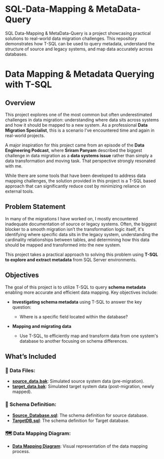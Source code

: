 # SQL-Data-Mapping & MetaData-Query
SQL Data-Mapping & MetaData-Query is a project showcasing practical solutions to real-world data migration challenges. This repository demonstrates how T-SQL can be used to query metadata, understand the structure of source and legacy systems, and map data accurately across databases.


# Data Mapping & Metadata Querying with T-SQL

## Overview

This project explores one of the most common but often underestimated challenges in data migration: understanding where data sits across systems and how it should be mapped to a new system. As a professional **Data Migration Specialist**, this is a scenario I’ve encountered time and again in real-world projects. 

A major inspiration for this project came from an episode of the **Data Engineering Podcast**, where **Sriram Panyam** described the biggest challenge in data migration as a **data systems issue** rather than simply a data transformation and moving task. That perspective strongly resonated with me.

While there are some tools that have been developed to address data mapping challenges, the solution provided in this project is a T-SQL based approach that can significantly reduce cost by minimizing reliance on external tools.

## Problem Statement

In many of the migrations I have worked on, I mostly encountered inadequate documentation of source or legacy systems.  Often, the biggest blocker to a smooth migration isn’t the transformation logic itself, it's identifying where specific data sits in the legacy system, understanding the cardinality relationships between tables, and determining how this data should be mapped and transformed into the new system.

This project takes a practical approach to solving this problem using **T-SQL to explore and extract metadata** from SQL Server environments.


## Objectives

The goal of this project is to utilize T-SQL to query **schema metadata** enabling more accurate and efficient data mapping. 
Key objectives include:

- **Investigating schema metadata** using T-SQL to answer the key question:
  - Where is a specific field located within the database?
  
- **Mapping and migrating data**
  - Use T-SQL, to efficiently map and transform data from one system's database to another focusing on schema differences.


## What’s Included

 ### 📂 **Data Files:**
- **[source_data.bak](https://github.com/NayaDamptey/SQL-Data-Mapping-MetaData-Query/blob/main/Data/SourceData.bak)**: Simulated source system data (pre-migration).
- **[target_data.bak](https://github.com/NayaDamptey/SQL-Data-Mapping-MetaData-Query/blob/main/Data/TargetDb.bak)**: Simulated target system data (post-migration, newly mapped).
 ### 📂 **Schema Definition:**
- **[Source_Database.sql](https://github.com/NayaDamptey/SQL-Data-Mapping-MetaData-Query/blob/main/Schema/Source%20Database.sql)**: The schema definition for source database.
- **[TargetDB.sql](https://github.com/NayaDamptey/SQL-Data-Mapping-MetaData-Query/blob/main/Schema/Target%20Database.sql)**: The schema definition for Target database.
### 🗺️ **Data Mapping Diagram:**
- **[Data Mapping Diagram](https://github.com/NayaDamptey/SQL-Data-Mapping-MetaData-Query/blob/main/SQL%20Mapping.drawio.png)**: Visual representation of the data mapping process.

